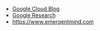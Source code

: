 - [Google Cloud Blog](https://cloud.google.com/blog)
- [Google Research](https://research.google)
- https://www.emergentmind.com